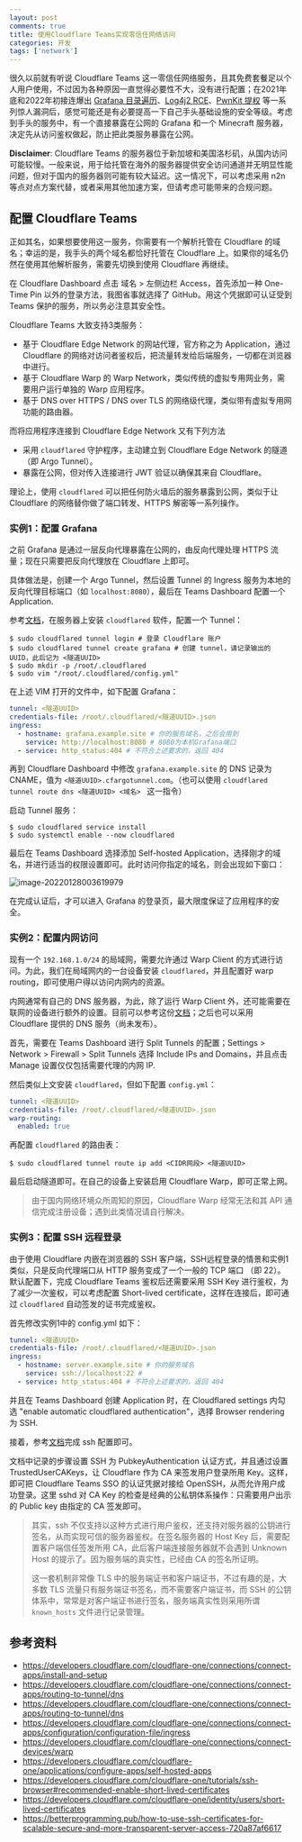 ```yaml
---
layout: post
comments: true
title: 使用Cloudflare Teams实现零信任网络访问
categories: 开发
tags: ['network']
---
```


很久以前就有听说 Cloudflare Teams 这一零信任网络服务，且其免费套餐足以个人用户使用，不过因为各种原因一直觉得必要性不大，没有进行配置；在2021年底和2022年初接连爆出 [Grafana 目录遍历](https://github.com/grafana/grafana/security/advisories/GHSA-8pjx-jj86-j47p)、[Log4j2 RCE](https://nvd.nist.gov/vuln/detail/CVE-2021-44228)、[PwnKit 提权](https://blog.qualys.com/vulnerabilities-threat-research/2022/01/25/pwnkit-local-privilege-escalation-vulnerability-discovered-in-polkits-pkexec-cve-2021-4034) 等一系列惊人漏洞后，感觉可能还是有必要提高一下自己手头基础设施的安全等级。考虑到手头的服务中，有一个直接暴露在公网的 Grafana 和一个 Minecraft 服务器，决定先从访问鉴权做起，防止把此类服务暴露在公网。

<!--more-->

**Disclaimer**: Cloudflare Teams 的服务器位于新加坡和美国洛杉矶，从国内访问可能较慢。一般来说，用于给托管在海外的服务器提供安全访问通道并无明显性能问题，但对于国内的服务器则可能有较大延迟。这一情况下，可以考虑采用 n2n 等点对点方案代替，或者采用其他加速方案，但请考虑可能带来的合规问题。

## 配置 Cloudflare Teams

正如其名，如果想要使用这一服务，你需要有一个解析托管在 Cloudflare 的域名；幸运的是，我手头的两个域名都恰好托管在 Cloudflare 上。如果你的域名仍然在使用其他解析服务，需要先切换到使用 Cloudflare 再继续。

在 Cloudflare Dashboard 点击 域名 > 左侧边栏 Access，首先添加一种 One-Time Pin 以外的登录方法，我图省事就选择了 GitHub。用这个凭据即可认证受到 Teams 保护的服务，所以务必注意其安全性。

Cloudflare Teams 大致支持3类服务：

- 基于 Cloudflare Edge Network 的网站代理，官方称之为 Application，通过 Cloudflare 的网络对访问者鉴权后，把流量转发给后端服务，一切都在浏览器中进行。
- 基于 Cloudflare Warp 的 Warp Network，类似传统的虚拟专用网业务，需要用户运行单独的 Warp 应用程序。
- 基于 DNS over HTTPS / DNS over TLS 的网络级代理，类似带有虚拟专用网功能的路由器。

而将应用程序连接到 Cloudflare Edge Network 又有下列方法

- 采用 `cloudflared` 守护程序，主动建立到 Cloudflare Edge Network 的隧道（即 Argo Tunnel）。
- 暴露在公网，但对传入连接进行 JWT 验证以确保其来自 Cloudflare。

理论上，使用 `cloudflared` 可以把任何防火墙后的服务暴露到公网，类似于让 Cloudflare 的网络替你做了端口转发、HTTPS 解密等一系列操作。

### 实例1：配置 Grafana

之前 Grafana 是通过一层反向代理暴露在公网的，由反向代理处理 HTTPS 流量；现在只需要把反向代理放在 Cloudflare 上即可。

具体做法是，创建一个 Argo Tunnel，然后设置 Tunnel 的 Ingress 服务为本地的反向代理目标端口（如 `localhost:8080`），最后在 Teams Dashboard 配置一个 Application.

参考[文档](https://developers.cloudflare.com/cloudflare-one/connections/connect-apps/install-and-setup/installation)，在服务器上安装 `cloudflared` 软件，配置一个 Tunnel：

```shell
$ sudo cloudflared tunnel login # 登录 Cloudflare 账户
$ sudo cloudflared tunnel create grafana # 创建 tunnel，请记录输出的UUID，此后记为 <隧道UUID>
$ sudo mkdir -p /root/.cloudflared
$ sudo vim "/root/.cloudflared/config.yml"
```

在上述 VIM 打开的文件中，如下配置 Grafana：

```yaml
tunnel: <隧道UUID>
credentials-file: /root/.cloudflared/<隧道UUID>.json
ingress:
  - hostname: grafana.example.site # 你的服务域名，之后会用到
    service: http://localhost:8080 # 8080为本机Grafana端口
  - service: http_status:404 # 不符合上述要求的，返回 404
```

再到 Cloudflare Dashboard 中修改 `grafana.example.site` 的 DNS 记录为 CNAME，值为 `<隧道UUID>.cfargotunnel.com`。（也可以使用 `cloudflared tunnel route dns <隧道UUID> <域名> ` 这一指令）

启动 Tunnel 服务：

```shell
$ sudo cloudflared service install
$ sudo systemctl enable --now cloudflared
```

最后在 Teams Dashboard 选择添加 Self-hosted Application，选择刚才的域名，并进行适当的权限设置即可。此时访问你指定的域名，则会出现如下窗口：

![image-20220128003619979](https://s2.loli.net/2022/01/28/UvF3IYl59EDtomx.png)

在完成认证后，才可以进入 Grafana 的登录页，最大限度保证了应用程序的安全。

### 实例2：配置内网访问

现有一个 `192.168.1.0/24` 的局域网，需要允许通过 Warp Client 的方式进行访问。为此，我们在局域网内的一台设备安装 `cloudflared`，并且配置好 warp routing，即可使用户得以访问内网内的资源。

内网通常有自己的 DNS 服务器，为此，除了运行 Warp Client 外，还可能需要在联网的设备进行额外的设置。目前可以参考这份[文档](https://developers.cloudflare.com/cloudflare-one/connections/connect-networks/private-net/private-hostnames-ips)；之后也可以采用 Cloudflare 提供的 DNS 服务（尚未发布）。

首先，需要在 Teams Dashboard 进行 Split Tunnels 的配置；Settings > Network > Firewall > Split Tunnels 选择 Include IPs and Domains，并且点击 Manage 设置仅仅包括需要代理的内网 IP.

然后类似上文安装 `cloudflared`，但如下配置 `config.yml`：

```yaml
tunnel: <隧道UUID>
credentials-file: /root/.cloudflared/<隧道UUID>.json
warp-routing:
  enabled: true
```

再配置 `cloudflared` 的路由表：

```shell
$ sudo cloudflared tunnel route ip add <CIDR网段> <隧道UUID>
```

最后启动隧道即可。在自己的设备上安装启用 Cloudflare Warp，即可正常上网。

> 由于国内网络环境众所周知的原因，Cloudflare Warp 经常无法和其 API 通信完成注册设备；遇到此类情况请自行解决。

### 实例3：配置 SSH 远程登录

由于使用 Cloudflare 内嵌在浏览器的 SSH 客户端，SSH远程登录的情景和实例1类似，只是反向代理端口从 HTTP 服务变成了一个一般的 TCP 端口 （即 22）。默认配置下，完成 Cloudflare Teams 鉴权后还需要采用 SSH Key 进行鉴权，为了减少一次鉴权，可以考虑配置 Short-lived certificate，这样在连接后，即可通过 `cloudflared` 自动签发的证书完成鉴权。

首先修改实例1中的 config.yml 如下：

```yaml
tunnel: <隧道UUID>
credentials-file: /root/.cloudflared/<隧道UUID>.json
ingress:
  - hostname: server.example.site # 你的服务域名
    service: ssh://localhost:22 #
  - service: http_status:404 # 不符合上述要求的，返回 404
```

并且在 Teams Dashboard 创建 Application 时，在 Cloudflared settings 内勾选 "enable automatic cloudflared authentication"，选择 Browser rendering 为 SSH.

接着，参考[文档](https://developers.cloudflare.com/cloudflare-one/identity/users/short-lived-certificates)完成 ssh 配置即可。

文档中记录的步骤设置 SSH 为 PubkeyAuthentication 认证方式，并且通过设置 TrustedUserCAKeys，让 Cloudflare 作为 CA 来签发用户登录所用 Key。这样，即可把 Cloudflare Teams SSO 的认证凭据对接给 OpenSSH，从而允许用户成功登录。这里 sshd 对 CA Key 的检查是经典的公私钥体系操作：只需要用户出示的 Public key 由指定的 CA 签发即可。

> 其实，ssh 不仅支持以这种方式进行用户鉴权，还支持对服务器的公钥进行签名，从而实现可信的服务器鉴权。在签名服务器的 Host Key 后，需要配置客户端信任签发所用 CA，此后客户端连接服务器就不会遇到 Unknown Host 的提示了。因为服务端的真实性，已经由 CA 的签名所证明。
>
> 这一套机制非常像 TLS 中的服务端证书和客户端证书，不过有趣的是，大多数 TLS 流量只有服务端证书签名，而不需要客户端证书，而 SSH 的公钥体系中，常常是对客户端证书进行签名，服务端真实性则采用所谓 `known_hosts` 文件进行记录管理。

## 参考资料

- <https://developers.cloudflare.com/cloudflare-one/connections/connect-apps/install-and-setup>
- <https://developers.cloudflare.com/cloudflare-one/connections/connect-apps/routing-to-tunnel/dns>
- <https://developers.cloudflare.com/cloudflare-one/connections/connect-apps/routing-to-tunnel/dns>
- <https://developers.cloudflare.com/cloudflare-one/connections/connect-apps/configuration/configuration-file/ingress>
- <https://developers.cloudflare.com/cloudflare-one/connections/connect-devices/warp>
- <https://developers.cloudflare.com/cloudflare-one/applications/configure-apps/self-hosted-apps>
- <https://developers.cloudflare.com/cloudflare-one/tutorials/ssh-browser#recommended-enable-short-lived-certificates>
- <https://developers.cloudflare.com/cloudflare-one/identity/users/short-lived-certificates>
- <https://betterprogramming.pub/how-to-use-ssh-certificates-for-scalable-secure-and-more-transparent-server-access-720a87af6617>

